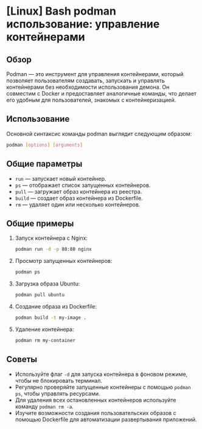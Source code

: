 # [Linux] Bash podman использование: управление контейнерами

## Обзор
Podman — это инструмент для управления контейнерами, который позволяет пользователям создавать, запускать и управлять контейнерами без необходимости использования демона. Он совместим с Docker и предоставляет аналогичные команды, что делает его удобным для пользователей, знакомых с контейнеризацией.

## Использование
Основной синтаксис команды podman выглядит следующим образом:

```bash
podman [options] [arguments]
```

## Общие параметры
- `run` — запускает новый контейнер.
- `ps` — отображает список запущенных контейнеров.
- `pull` — загружает образ контейнера из реестра.
- `build` — создает образ контейнера из Dockerfile.
- `rm` — удаляет один или несколько контейнеров.

## Общие примеры
1. Запуск контейнера с Nginx:
   ```bash
   podman run -d -p 80:80 nginx
   ```

2. Просмотр запущенных контейнеров:
   ```bash
   podman ps
   ```

3. Загрузка образа Ubuntu:
   ```bash
   podman pull ubuntu
   ```

4. Создание образа из Dockerfile:
   ```bash
   podman build -t my-image .
   ```

5. Удаление контейнера:
   ```bash
   podman rm my-container
   ```

## Советы
- Используйте флаг `-d` для запуска контейнера в фоновом режиме, чтобы не блокировать терминал.
- Регулярно проверяйте запущенные контейнеры с помощью `podman ps`, чтобы управлять ресурсами.
- Для удаления всех остановленных контейнеров используйте команду `podman rm -a`.
- Изучите возможности создания пользовательских образов с помощью Dockerfile для автоматизации развертывания приложений.